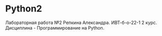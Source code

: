 # Python2
Лабораторная работа №2 Репкина Александра. ИВТ-б-о-22-1 2 курс. Дисциплина - Программирование на Python.

